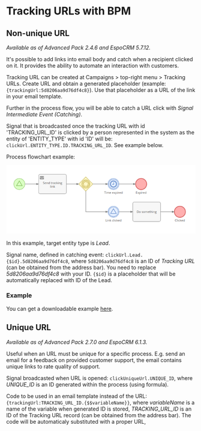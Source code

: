 # Tracking URLs with BPM

## Non-unique URL

*Available as of Advanced Pack 2.4.6 and EspoCRM 5.7.12.*

It's possible to add links into email body and catch when a recipient clicked on it. It provides the ability to automate an interaction with customers.

Tracking URL can be created at Campaigns > top-right menu > Tracking URLs. Create URL and obtain a generated placeholder (example: `{trackingUrl:5d8206aa9d76df4c8}`). Use that placeholder as a URL of the link in your email template.

Further in the process flow, you will be able to catch a URL click with *Signal Intermediate Event (Catching)*.

Signal that is broadcasted once the tracking URL with id 'TRACKING_URL_ID' is clicked by a person represented in the system as the entity of 'ENTITY_TYPE' with id 'ID' will be: `clickUrl.ENTITY_TYPE.ID.TRACKING_URL_ID`. See example below.

Process flowchart example:

![BPM Tracking URL](https://raw.githubusercontent.com/espocrm/documentation/master/docs/_static/images/administration/bpm/tracking-urls.png)

In this example, target entity type is *Lead*.

Signal name, defined in catching event: `clickUrl.Lead.{$id}.5d8206aa9d76df4c8`, where `5d8206aa9d76df4c8` is an ID of *Tracking URL* (can be obtained from the address bar). You need to replace *5d8206aa9d76df4c8* with your ID. `{$id}` is a placeholder that will be automatically replaced with ID of the Lead.

### Example

You can get a downloadable example [here](bpm-examples.md#downloadable-examples).

## Unique URL

*Available as of Advanced Pack 2.7.0 and EspoCRM 6.1.3.*

Useful when an URL must be unique for a specific process. E.g. send an email for a feedback on provided customer support, the email contains unique links to rate quality of support.

Signal broadcasted when URL is opened: `clickUniqueUrl.UNIQUE_ID`, where *UNIQUE_ID* is an ID generated within the process (using formula).

Code to be used in an email template instead of the URL: `{trackingUrl:TRACKING_URL_ID.{$$variableName}}`, where *variableName* is a name of the variable when generated ID is stored, *TRACKING_URL_ID* is an ID of the Tracking URL record (can be obtained from the address bar). The code will be automaticaly substituted with a proper URL, 


